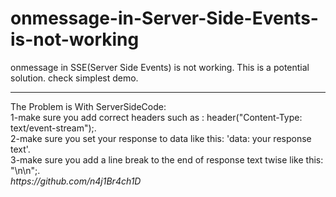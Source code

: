 # onmessage-in-Server-Side-Events-is-not-working
onmessage in SSE(Server Side Events) is not working. This is a potential solution. check simplest demo.
<hr />
The Problem is With ServerSideCode:<br />
1-make sure you add correct headers such as : header("Content-Type: text/event-stream");.<br />
2-make sure you set your response to data like this: 'data: your response text'.<br />
3-make sure you add a line break to the end of response text twise like this: "\n\n";.<br />
 <i>https://github.com/n4j1Br4ch1D</i>

